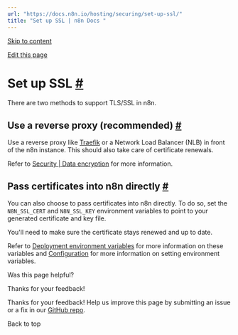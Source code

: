 ```yaml
---
url: "https://docs.n8n.io/hosting/securing/set-up-ssl/"
title: "Set up SSL | n8n Docs "
---
```


[Skip to content](https://docs.n8n.io/hosting/securing/set-up-ssl/#set-up-ssl)

[Edit this page](https://github.com/n8n-io/n8n-docs/edit/main/docs/hosting/securing/set-up-ssl.md "Edit this page")

# Set up SSL [\#](https://docs.n8n.io/hosting/securing/set-up-ssl/\#set-up-ssl "Permanent link")

There are two methods to support TLS/SSL in n8n.

## Use a reverse proxy (recommended) [\#](https://docs.n8n.io/hosting/securing/set-up-ssl/\#use-a-reverse-proxy-recommended "Permanent link")

Use a reverse proxy like [Traefik](https://doc.traefik.io/traefik/) or a Network Load Balancer (NLB) in front of the n8n instance. This should also take care of certificate renewals.

Refer to [Security \| Data encryption](https://n8n.io/legal/#security) for more information.

## Pass certificates into n8n directly [\#](https://docs.n8n.io/hosting/securing/set-up-ssl/\#pass-certificates-into-n8n-directly "Permanent link")

You can also choose to pass certificates into n8n directly. To do so, set the `N8N_SSL_CERT` and `N8N_SSL_KEY` environment variables to point to your generated certificate and key file.

You'll need to make sure the certificate stays renewed and up to date.

Refer to [Deployment environment variables](https://docs.n8n.io/hosting/configuration/environment-variables/deployment/) for more information on these variables and [Configuration](https://docs.n8n.io/hosting/configuration/configuration-methods/) for more information on setting environment variables.

Was this page helpful?






Thanks for your feedback!






Thanks for your feedback! Help us improve this page by submitting an issue or a fix in our [GitHub repo](https://github.com/n8n-io/n8n-docs).


Back to top